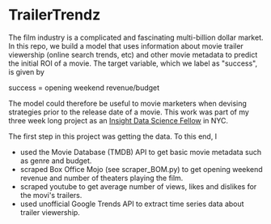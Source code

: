 # TrailerTrendz
The film industry is a complicated and fascinating multi-billion dollar market. In this repo, we build a model that uses information about movie trailer viewership (online search trends, etc) and other movie metadata to predict the initial ROI of a movie. The target variable, which we label as "success", is given by

success = opening weekend revenue/budget

The model could therefore be useful to movie marketers when devising strategies prior to the release date of a movie. This work was part of my three week long project as an [Insight Data Science Fellow](http://insightdatascience.com/) in NYC.

The first step in this project was getting the data. To this end, I
* used the Movie Database (TMDB) API to get basic movie metadata such as genre and budget.
* scraped Box Office Mojo (see scraper_BOM.py) to get opening weekend revenue and number of theaters playing the film.
* scraped youtube to get average number of views, likes and dislikes for the movi's trailers.
* used unofficial Google Trends API to extract time series data about trailer viewership.

